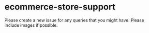 # ecommerce-store-support 

Please create a new issue for any queries that you might have.
Please include images if possible.
